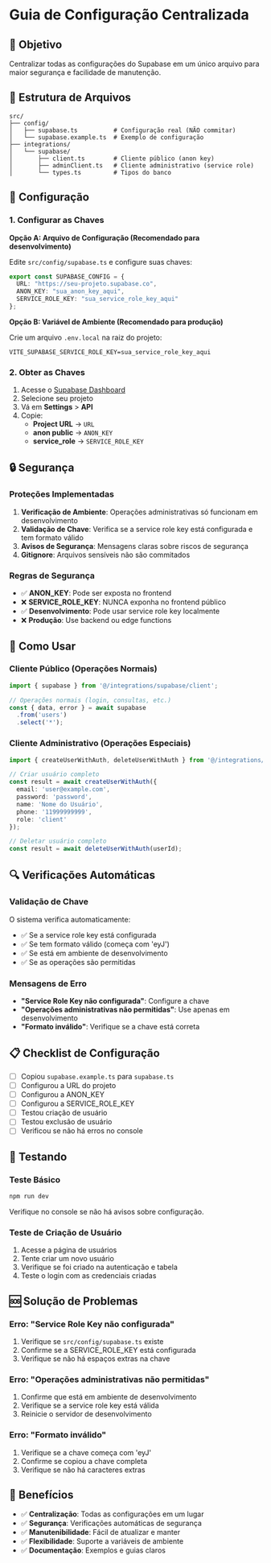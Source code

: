 # Guia de Configuração Centralizada

## 🎯 Objetivo
Centralizar todas as configurações do Supabase em um único arquivo para maior segurança e facilidade de manutenção.

## 📁 Estrutura de Arquivos

```
src/
├── config/
│   ├── supabase.ts          # Configuração real (NÃO commitar)
│   └── supabase.example.ts  # Exemplo de configuração
├── integrations/
│   └── supabase/
│       ├── client.ts        # Cliente público (anon key)
│       ├── adminClient.ts   # Cliente administrativo (service role)
│       └── types.ts         # Tipos do banco
```

## 🔧 Configuração

### 1. Configurar as Chaves

**Opção A: Arquivo de Configuração (Recomendado para desenvolvimento)**

Edite `src/config/supabase.ts` e configure suas chaves:

```typescript
export const SUPABASE_CONFIG = {
  URL: "https://seu-projeto.supabase.co",
  ANON_KEY: "sua_anon_key_aqui",
  SERVICE_ROLE_KEY: "sua_service_role_key_aqui"
};
```

**Opção B: Variável de Ambiente (Recomendado para produção)**

Crie um arquivo `.env.local` na raiz do projeto:

```env
VITE_SUPABASE_SERVICE_ROLE_KEY=sua_service_role_key_aqui
```

### 2. Obter as Chaves

1. Acesse o [Supabase Dashboard](https://supabase.com)
2. Selecione seu projeto
3. Vá em **Settings** > **API**
4. Copie:
   - **Project URL** → `URL`
   - **anon public** → `ANON_KEY`
   - **service_role** → `SERVICE_ROLE_KEY`

## 🔒 Segurança

### Proteções Implementadas

1. **Verificação de Ambiente**: Operações administrativas só funcionam em desenvolvimento
2. **Validação de Chave**: Verifica se a service role key está configurada e tem formato válido
3. **Avisos de Segurança**: Mensagens claras sobre riscos de segurança
4. **Gitignore**: Arquivos sensíveis não são commitados

### Regras de Segurança

- ✅ **ANON_KEY**: Pode ser exposta no frontend
- ❌ **SERVICE_ROLE_KEY**: NUNCA exponha no frontend público
- ✅ **Desenvolvimento**: Pode usar service role key localmente
- ❌ **Produção**: Use backend ou edge functions

## 🚀 Como Usar

### Cliente Público (Operações Normais)

```typescript
import { supabase } from '@/integrations/supabase/client';

// Operações normais (login, consultas, etc.)
const { data, error } = await supabase
  .from('users')
  .select('*');
```

### Cliente Administrativo (Operações Especiais)

```typescript
import { createUserWithAuth, deleteUserWithAuth } from '@/integrations/supabase/adminClient';

// Criar usuário completo
const result = await createUserWithAuth({
  email: 'user@example.com',
  password: 'password',
  name: 'Nome do Usuário',
  phone: '11999999999',
  role: 'client'
});

// Deletar usuário completo
const result = await deleteUserWithAuth(userId);
```

## 🔍 Verificações Automáticas

### Validação de Chave

O sistema verifica automaticamente:

- ✅ Se a service role key está configurada
- ✅ Se tem formato válido (começa com 'eyJ')
- ✅ Se está em ambiente de desenvolvimento
- ✅ Se as operações são permitidas

### Mensagens de Erro

- **"Service Role Key não configurada"**: Configure a chave
- **"Operações administrativas não permitidas"**: Use apenas em desenvolvimento
- **"Formato inválido"**: Verifique se a chave está correta

## 📋 Checklist de Configuração

- [ ] Copiou `supabase.example.ts` para `supabase.ts`
- [ ] Configurou a URL do projeto
- [ ] Configurou a ANON_KEY
- [ ] Configurou a SERVICE_ROLE_KEY
- [ ] Testou criação de usuário
- [ ] Testou exclusão de usuário
- [ ] Verificou se não há erros no console

## 🧪 Testando

### Teste Básico

```bash
npm run dev
```

Verifique no console se não há avisos sobre configuração.

### Teste de Criação de Usuário

1. Acesse a página de usuários
2. Tente criar um novo usuário
3. Verifique se foi criado na autenticação e tabela
4. Teste o login com as credenciais criadas

## 🆘 Solução de Problemas

### Erro: "Service Role Key não configurada"

1. Verifique se `src/config/supabase.ts` existe
2. Confirme se a SERVICE_ROLE_KEY está configurada
3. Verifique se não há espaços extras na chave

### Erro: "Operações administrativas não permitidas"

1. Confirme que está em ambiente de desenvolvimento
2. Verifique se a service role key está válida
3. Reinicie o servidor de desenvolvimento

### Erro: "Formato inválido"

1. Verifique se a chave começa com 'eyJ'
2. Confirme se copiou a chave completa
3. Verifique se não há caracteres extras

## 🎉 Benefícios

- ✅ **Centralização**: Todas as configurações em um lugar
- ✅ **Segurança**: Verificações automáticas de segurança
- ✅ **Manutenibilidade**: Fácil de atualizar e manter
- ✅ **Flexibilidade**: Suporte a variáveis de ambiente
- ✅ **Documentação**: Exemplos e guias claros 